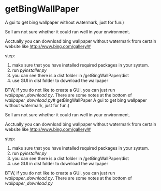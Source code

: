 # getBingWallPaper
A gui to get bing wallpaper without watermark, just for fun:)

So I am not sure whether it could run well in your environment.

Acctually you can download bing wallpaper without watermark from certain website like http://www.bing.com/gallery/# 

step:

1. make sure that you have installed required packages in your system.
2. run *pyinstaller.py*
3. you can see there is a dist folder in /getBingWallPaper/dist
4. use GUI in dist folder to download the wallpaper

BTW, if you do not like to create a GUI, you can just run *wallpaper_download.py*. There are some notes at the bottom of *wallpaper_download.py*# getBingWallPaper
A gui to get bing wallpaper without watermark, just for fun:)

So I am not sure whether it could run well in your environment.

Acctually you can download bing wallpaper without watermark from certain website like http://www.bing.com/gallery/# 

step:

1. make sure that you have installed required packages in your system.
2. run *pyinstaller.py*
3. you can see there is a dist folder in /getBingWallPaper/dist
4. use GUI in dist folder to download the wallpaper

BTW, if you do not like to create a GUI, you can just run *wallpaper_download.py*. There are some notes at the bottom of *wallpaper_download.py*
